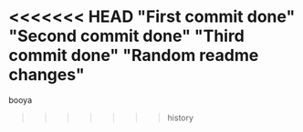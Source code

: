<<<<<<< HEAD
"First commit done"
"Second commit done"
"Third commit done"
"Random readme changes"
=======
booya
>>>>>>> history

